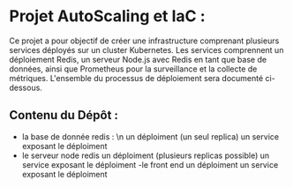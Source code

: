 # Projet AutoScaling et IaC :

Ce projet a pour objectif de créer une infrastructure comprenant plusieurs services déployés sur un cluster Kubernetes. Les services comprennent un déploiement Redis, un serveur Node.js avec Redis en tant que base de données, ainsi que Prometheus pour la surveillance et la collecte de métriques. L'ensemble du processus de déploiement sera documenté ci-dessous.


## Contenu du Dépôt : 
- la base de donnée redis : \n
  un déploiment (un seul replica)
  un service exposant le déploiment
- le serveur node redis
  un déploiment (plusieurs replicas possible)
  un service exposant le déploiment
-le front end
  un déploiment
  un service exposant le déploiment

